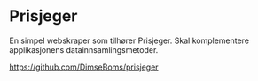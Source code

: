 # Prisjeger
En simpel webskraper som tilhører Prisjeger. Skal komplementere applikasjonens datainnsamlingsmetoder.

https://github.com/DimseBoms/prisjeger
